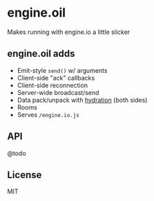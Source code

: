 engine.oil
==========

Makes running with engine.io a little slicker

engine.oil adds
---------------

- Emit-style `send()` w/ arguments
- Client-side "ack" callbacks
- Client-side reconnection
- Server-wide broadcast/send
- Data pack/unpack with [hydration](https://github.com/carlos8f/hydration) (both sides)
- Rooms
- Serves `/engine.io.js`

API
---

@todo

License
-------

MIT